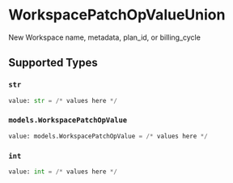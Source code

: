 # WorkspacePatchOpValueUnion

New Workspace name, metadata, plan_id, or billing_cycle


## Supported Types

### `str`

```python
value: str = /* values here */
```

### `models.WorkspacePatchOpValue`

```python
value: models.WorkspacePatchOpValue = /* values here */
```

### `int`

```python
value: int = /* values here */
```

